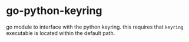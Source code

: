 # go-python-keyring
go module to interface with the python keyring.  this requires that `keyring` executable is located within the default path.
